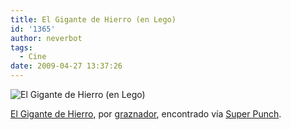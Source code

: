 ```yaml
---
title: El Gigante de Hierro (en Lego)
id: '1365'
author: neverbot
tags:
  - Cine
date: 2009-04-27 13:37:26
---
```


![El Gigante de Hierro (en Lego)](./iron-giant-en-lego.png "El Gigante de Hierro (en Lego)")

[El Gigante de Hierro](http://www.imdb.com/title/tt0129167/), por [graznador](http://www.flickr.com/photos/graznador/363250859/), encontrado vía [Super Punch](http://superpunch.blogspot.com/2008/05/iron-giant-made-out-of-lego.html).
